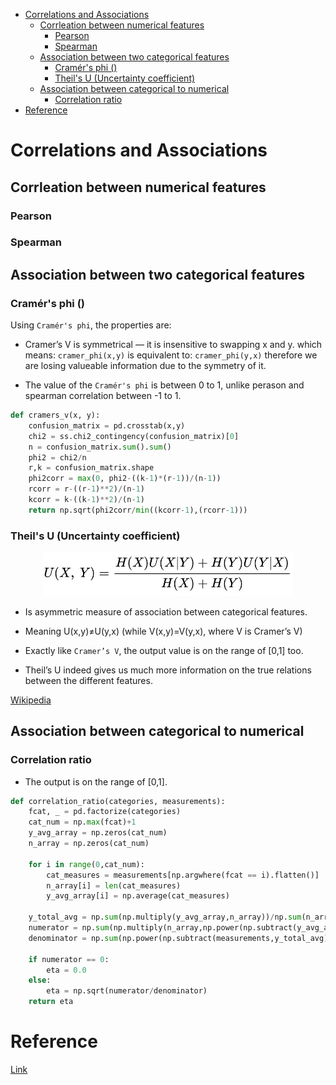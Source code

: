 <!--ts-->
   * [Correlations and Associations](#correlations-and-associations)
      * [Corrleation between numerical features](#corrleation-between-numerical-features)
         * [Pearson](#pearson)
         * [Spearman](#spearman)
      * [Association between two categorical features](#association-between-two-categorical-features)
         * [Cramér's phi ()](#cram\xC3\xA9rs-phi-)
         * [Theil's U (Uncertainty coefficient)](#theils-u-uncertainty-coefficient)
      * [Association between categorical to numerical](#association-between-categorical-to-numerical)
         * [Correlation ratio](#correlation-ratio)
   * [Reference](#reference)

<!-- Added by: gil_diy, at: Sun 06 Mar 2022 18:38:49 IST -->

<!--te-->

# Correlations and Associations


## Corrleation between numerical features

### Pearson

### Spearman

## Association between two categorical features


### Cramér's phi ()

Using `Cramér's phi`, the properties are:

* Cramer’s V is symmetrical — it is insensitive to swapping x and y. which means:
 `cramer_phi(x,y)` is equivalent to: `cramer_phi(y,x)` therefore we are losing valueable information due to the symmetry of it.

 * The value of the `Cramér's phi` is between 0 to 1, unlike perason and spearman correlation between -1 to 1.


```python
def cramers_v(x, y):
    confusion_matrix = pd.crosstab(x,y)
    chi2 = ss.chi2_contingency(confusion_matrix)[0]
    n = confusion_matrix.sum().sum()
    phi2 = chi2/n
    r,k = confusion_matrix.shape
    phi2corr = max(0, phi2-((k-1)*(r-1))/(n-1))
    rcorr = r-((r-1)**2)/(n-1)
    kcorr = k-((k-1)**2)/(n-1)
    return np.sqrt(phi2corr/min((kcorr-1),(rcorr-1)))
```





### Theil's U (Uncertainty coefficient)

<p align="center">
  <img width="400" src="images/correlations/Uncertainty_coefficient.jpg" title="Look into the image">
</p>


* Is asymmetric measure of association between categorical features.

* Meaning U(x,y)≠U(y,x) (while V(x,y)=V(y,x), where V is Cramer’s V)

* Exactly like `Cramer’s V`, the output value is on the range of [0,1] too.

* Theil’s U indeed gives us much more information on the true relations between the different features.


[Wikipedia](https://en.wikipedia.org/wiki/Uncertainty_coefficient)

## Association between categorical to numerical

### Correlation ratio


* The output is on the range of [0,1].

```python
def correlation_ratio(categories, measurements):
    fcat, _ = pd.factorize(categories)
    cat_num = np.max(fcat)+1
    y_avg_array = np.zeros(cat_num)
    n_array = np.zeros(cat_num)
    
    for i in range(0,cat_num):
        cat_measures = measurements[np.argwhere(fcat == i).flatten()]
        n_array[i] = len(cat_measures)
        y_avg_array[i] = np.average(cat_measures)

    y_total_avg = np.sum(np.multiply(y_avg_array,n_array))/np.sum(n_array)
    numerator = np.sum(np.multiply(n_array,np.power(np.subtract(y_avg_array,y_total_avg),2)))
    denominator = np.sum(np.power(np.subtract(measurements,y_total_avg),2))

    if numerator == 0:
        eta = 0.0
    else:
        eta = np.sqrt(numerator/denominator)
    return eta
```

# Reference

[Link](https://towardsdatascience.com/the-search-for-categorical-correlation-a1cf7f1888c9)
